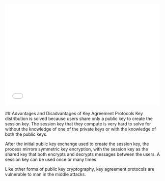 

<div>
  <iframe src="//player.vimeo.com/video/222886876" width="500" height="330" frameborder="0" webkitallowfullscreen mozallowfullscreen allowfullscreen></iframe>
</div>

<br>
## Advantages and Disadvantages of Key Agreement Protocols
Key distribution is solved because users share only a public key to create the session key.  The  session key that they compute is very hard to solve for without the knowledge of one of the private keys or with the knowledge of both the public keys.

After the initial public key exchange used to create the session key, the process mirrors symmetric key encryption, with the session key as the shared key that both encrypts and decrypts messages between the users. A session key can be used once or many times.

Like other forms of public key cryptography, key agreement protocols are vulnerable to man in the middle attacks. 